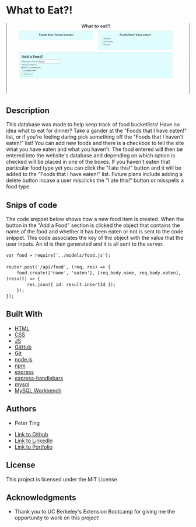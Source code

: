 # What to Eat?!

![image](./public/assets/images/whattoeatdemo.gif)
 
## Description

This database was made to help keep track of food bucketlists! Have no idea what to eat for dinner? Take a gander at the "Foods that I have eaten!" list, or if you're feeling daring pick something off the "Foods that I haven't eaten!" list! You can add new foods and there is a checkbox to tell the site what you have eaten and what you haven't. The food entered will then be entered into the website's database and depending on which option is checked will be placed in one of the boxes. If you haven't eaten that particular food type yet you can click the "I ate this!" button and it will be added to the "Foods that I have eaten!" list. Future plans include adding a delete button incase a user misclicks the "I ate this!" button or misspells a food type.

## Snips of code
 
The code snippet below shows how a new food item is created. When the button in the "Add a Food" section is clicked the object that contains the name of the food and whether it has been eaten or not is sent to the code snippet. This code associates the key of the object with the value that the user inputs. An id is then generated and it is all sent to the server.

```
var food = require('../models/food.js');

router.post('/api/food', (req, res) => {
    food.create(['name', 'eaten'], [req.body.name, req.body.eaten], (result) => {
        res.json({ id: result.insertId });
    });
});
```

## Built With

* [HTML](https://developer.mozilla.org/en-US/docs/Web/HTML)
* [CSS](https://developer.mozilla.org/en-US/docs/Web/CSS)
* [JS](https://www.javascript.com/)
* [GitHub](https://github.com/)
* [Git](https://git-scm.com/)
* [node.js](https://nodejs.org/en/)
* [npm](https://www.npmjs.com/)
* [express](https://www.npmjs.com/package/express)
* [express-handlebars](https://www.npmjs.com/package/express-handlebars)
* [mysql](https://www.npmjs.com/package/mysql)
* [MySQL Workbench](https://www.mysql.com/products/workbench/)

## Authors

* Peter Ting

- [Link to Github](https://github.com/Pting1995)
- [Link to LinkedIn](https://www.linkedin.com/in/pting002/)
- [Link to Portfolio](https://pting1995.github.io/Portfolio-mk2/)

## License

This project is licensed under the MIT License 

## Acknowledgments

* Thank you to UC Berkeley's Extension Bootcamp for giving me the opportunity to work on this project!